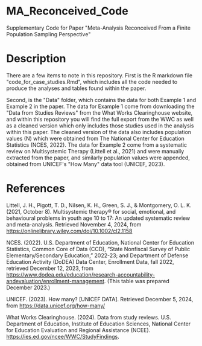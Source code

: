 # MA_Reconceived_Code
Supplementary Code for Paper "Meta-Analysis Reconceived From a Finite Population Sampling Perspective"

# Description
There are a few items to note in this repository. First is the R markdown file "code_for_case_studies.Rmd", which includes all the code needed to produce the analyses and tables found within the paper.

Second, is the "Data" folder, which contains the data for both Example 1 and Example 2 in the paper. The data for Example 1 come from downloading the "Data from Studies Reviews" from the What Works Clearinghouse website, and within this repository you will find the full export from the WWC as well as a cleaned version which only includes those studies used in the analysis within this paper. The cleaned version of the data also includes population values (N) which were obtained from The National Center for Education Statistics (NCES, 2022). The data for Example 2 come from a systematic review on Multisystemic Therapy (Littell et al., 2021) and were manually extracted from the paper, and similarly population values were appended, obtained from UNICEF's "How Many" data tool (UNICEF, 2023).

# References

Littell, J. H., Pigott, T. D., Nilsen, K. H., Green, S. J., & Montgomery, O. L. K. (2021, October 8). Multisystemic therapy® for social, emotional, and behavioural problems in youth age 10 to 17: An updated systematic review and meta-analysis. Retrieved November 4, 2024, from https://onlinelibrary.wiley.com/doi/10.1002/cl2.1158

NCES. (2022). U.S. Department of Education, National Center for Education Statistics, Common Core of Data (CCD), “State Nonfiscal Survey of Public Elementary/Secondary   Education,” 2022-23; and Department of Defense Education Activity (DoDEA) Data Center, Enrollment Data, fall 2022, retrieved December 12, 2023, from https://www.dodea.edu/education/research-accountability-andevaluation/enrollment-management. (This table was prepared December 2023.)

UNICEF. (2023). How many? [UNICEF DATA]. Retrieved December 5, 2024, from https://data.unicef.org/how-many/

What Works Clearinghouse. (2024). Data from study reviews. U.S. Department of Education, Institute of Education Sciences, National Center for Education Evaluation and Regional Assistance (NCEE). https://ies.ed.gov/ncee/WWC/StudyFindings.
